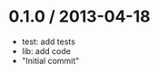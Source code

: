 
0.1.0 / 2013-04-18 
==================

  * test: add tests
  * lib: add code
  * "Initial commit"
